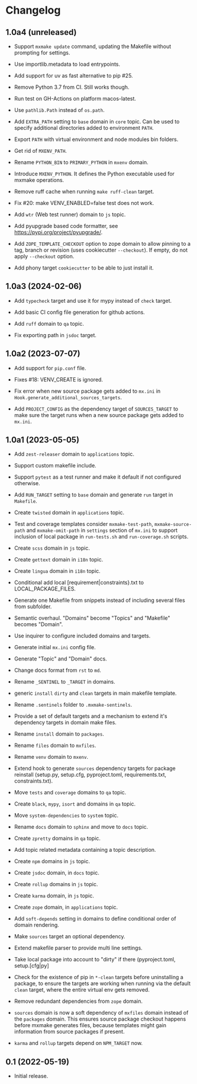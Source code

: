 # Changelog

## 1.0a4 (unreleased)

- Support `mxmake update` command, updating the Makefile without prompting for settings.

- Use importlib.metadata to load entrypoints.

- Add support for uv as fast alternative to pip #25.

- Remove Python 3.7 from CI. Still works though.

- Run test on GH-Actions on platform macos-latest.

- Use `pathlib.Path` instead of `os.path`.

- Add `EXTRA_PATH` setting to `base` domain in `core` topic. Can be used to
  specify additional directories added to environment `PATH`.

- Export `PATH` with virtual environment and node modules bin folders.

- Get rid of `MXENV_PATH`.

- Rename `PYTHON_BIN` to `PRIMARY_PYTHON` in `mxenv` domain.

- Introduce `MXENV_PYTHON`. It defines the Python executable used for mxmake operations.

- Remove ruff cache when running `make ruff-clean` target.

- Fix #20: make VENV_ENABLED=false test does not work.

- Add `wtr` (Web test runner) domain to `js` topic.

- Add pyupgrade based code formatter, see https://pypi.org/project/pyupgrade/.

- Add `ZOPE_TEMPLATE_CHECKOUT` option to zope domain to allow pinning to a tag, branch or revision (uses cookiecutter `--checkout`).
  If empty, do not apply `--checkout` option.

- Add phony target `cookiecutter` to be able to just install it.

## 1.0a3 (2024-02-06)

- Add `typecheck` target and use it for mypy instead of `check` target.

- Add basic CI config file generation for github actions.

- Add `ruff` domain to `qa` topic.

- Fix exporting path in `jsdoc` target.

## 1.0a2 (2023-07-07)

- Add support for `pip.conf` file.

- Fixes #18: VENV_CREATE is ignored.

- Fix error when new source package gets added to `mx.ini` in
  `Hook.generate_additional_sources_targets`.

- Add `PROJECT_CONFIG` as the dependency target of `SOURCES_TARGET` to make
  sure the target runs when a new source package gets added to `mx.ini`.

## 1.0a1 (2023-05-05)

- Add `zest-releaser` domain to `applications` topic.

- Support custom makefile include.

- Support `pytest` as a test runner and make it default if not configured
  otherwise.

- Add `RUN_TARGET` setting to `base` domain and generate `run` target in
  `Makefile`.

- Create `twisted` domain in `applications` topic.

- Test and coverage templates consider `mxmake-test-path`, `mxmake-source-path`
  and `mxmake-omit-path` in `settings` section of `mx.ini` to support inclusion
  of local package in `run-tests.sh` and `run-coverage.sh` scripts.

- Create `scss` domain in `js` topic.

- Create `gettext` domain in `i18n` topic.

- Create `lingua` domain in `i18n` topic.

- Conditional add local [requirement|constraints}.txt to LOCAL_PACKAGE_FILES.

- Generate one Makefile from snippets instead of including several files from
  subfolder.

- Semantic overhaul. "Domains" become "Topics" and "Makefile" becomes "Domain".

- Use inquirer to configure included domains and targets.

- Generate initial `mx.ini` config file.

- Generate "Topic" and "Domain" docs.

- Change docs format from `rst` to `md`.

- Rename `_SENTINEL` to `_TARGET` in domains.

- generic `install` `dirty` and `clean` targets in main makefile template.

- Rename `.sentinels` folder to `.mxmake-sentinels`.

- Provide a set of default targets and a mechanism to extend it's dependency
  targets in domain make files.

- Rename `install` domain to `packages`.

- Rename `files` domain to `mxfiles`.

- Rename `venv` domain to `mxenv`.

- Extend hook to generate `sources` dependency targets for package reinstall
  (setup.py, setup.cfg, pyproject.toml, requirements.txt, constraints.txt).

- Move `tests` and `coverage` domains to `qa` topic.

- Create `black`, `mypy`, `isort` and domains in `qa` topic.

- Move `system-dependencies` to `system` topic.

- Rename `docs` domain to `sphinx` and move to `docs` topic.

- Create `zpretty` domains in `qa` topic.

- Add topic related metadata containing a topic description.

- Create `npm` domains in `js` topic.

- Create `jsdoc` domain, in `docs` topic.

- Create `rollup` domains in `js` topic.

- Create `karma` domain, in `js` topic.

- Create `zope` domain, in `applications` topic.

- Add `soft-depends` setting in domains to define conditional order of domain
  rendering.

- Make `sources` target an optional dependency.

- Extend makefile parser to provide multi line settings.

- Take local package into account to "dirty" if there (pyproject.toml,
  setup.[cfg|py]

- Check for the existence of pip in `*-clean` targets before uninstalling a
  package, to ensure the targets are working when running via the default
  `clean` target, where the entire virtual env gets removed.

- Remove redundant dependencies from `zope` domain.

- `sources` domain is now a soft dependency of `mxfiles` domain instead of the
  `packages` domain. This ensures source package checkout happens before mxmake
  generates files, because templates might gain information from source
  packages if present.

- `karma` and `rollup` targets depend on `NPM_TARGET` now.

## 0.1 (2022-05-19)

- Initial release.
